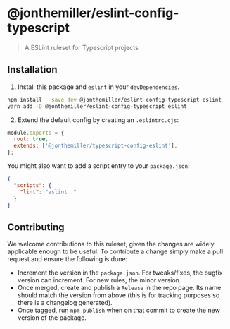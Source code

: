 # @jonthemiller/eslint-config-typescript

> A ESLint ruleset for Typescript projects

## Installation

1. Install this package and `eslint` in your `devDependencies`.

```bash
npm install --save-dev @jonthemiller/eslint-config-typescript eslint
yarn add -D @jonthemiller/eslint-config-typescript eslint
```

2. Extend the default config by creating an `.eslintrc.cjs`:

```js
module.exports = {
  root: true,
  extends: ['@jonthemiller/typescript-config-eslint'],
};
```

You might also want to add a script entry to your `package.json`:

```json
{
  "scripts": {
    "lint": "eslint ."
  }
}
```

## Contributing

We welcome contributions to this ruleset, given the changes are widely applicable enough to be useful. To contribute a change simply make a pull request and ensure the following is done:

* Increment the version in the `package.json`. For tweaks/fixes, the bugfix version can increment. For new rules, the minor version.
* Once merged, create and publish a `Release` in the repo page. Its name should match the version from above (this is for tracking purposes so there is a changelog generated).
* Once tagged, run `npm publish` when on that commit to create the new version of the package.
